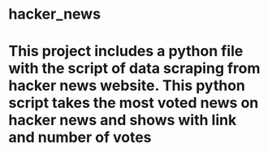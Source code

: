 # hacker_news

# This project includes a python file with the script of data scraping from hacker news website. This python script takes the most voted news on hacker news and shows with link and number of votes
